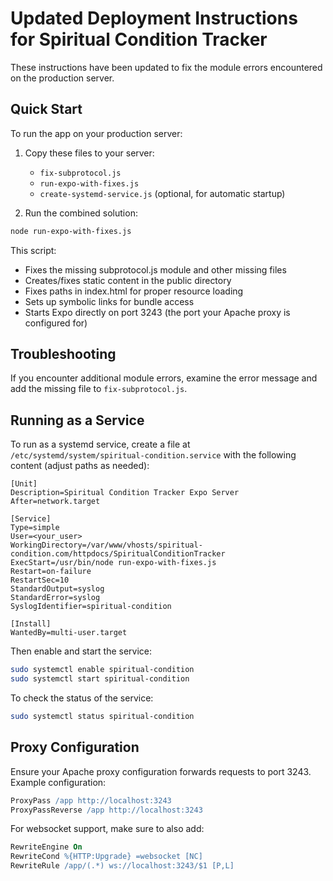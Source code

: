 # Updated Deployment Instructions for Spiritual Condition Tracker

These instructions have been updated to fix the module errors encountered on the production server.

## Quick Start

To run the app on your production server:

1. Copy these files to your server:
   - `fix-subprotocol.js`
   - `run-expo-with-fixes.js`
   - `create-systemd-service.js` (optional, for automatic startup)

2. Run the combined solution:

```bash
node run-expo-with-fixes.js
```

This script:
- Fixes the missing subprotocol.js module and other missing files
- Creates/fixes static content in the public directory
- Fixes paths in index.html for proper resource loading
- Sets up symbolic links for bundle access
- Starts Expo directly on port 3243 (the port your Apache proxy is configured for)

## Troubleshooting

If you encounter additional module errors, examine the error message and add the missing file to `fix-subprotocol.js`.

## Running as a Service

To run as a systemd service, create a file at `/etc/systemd/system/spiritual-condition.service` with the following content (adjust paths as needed):

```
[Unit]
Description=Spiritual Condition Tracker Expo Server
After=network.target

[Service]
Type=simple
User=<your_user>
WorkingDirectory=/var/www/vhosts/spiritual-condition.com/httpdocs/SpiritualConditionTracker
ExecStart=/usr/bin/node run-expo-with-fixes.js
Restart=on-failure
RestartSec=10
StandardOutput=syslog
StandardError=syslog
SyslogIdentifier=spiritual-condition

[Install]
WantedBy=multi-user.target
```

Then enable and start the service:

```bash
sudo systemctl enable spiritual-condition
sudo systemctl start spiritual-condition
```

To check the status of the service:

```bash
sudo systemctl status spiritual-condition
```

## Proxy Configuration

Ensure your Apache proxy configuration forwards requests to port 3243. Example configuration:

```apache
ProxyPass /app http://localhost:3243
ProxyPassReverse /app http://localhost:3243
```

For websocket support, make sure to also add:

```apache
RewriteEngine On
RewriteCond %{HTTP:Upgrade} =websocket [NC]
RewriteRule /app/(.*) ws://localhost:3243/$1 [P,L]
```